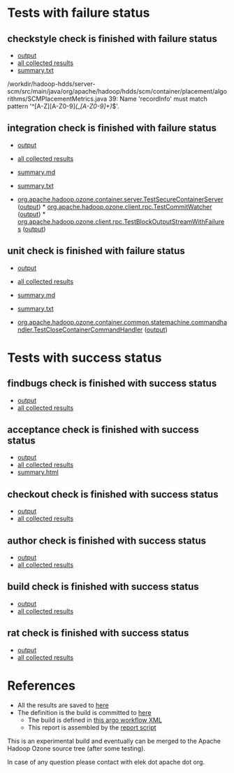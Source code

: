# Tests with failure status

## checkstyle check is finished with failure status

   * [output](https://raw.githubusercontent.com/elek/ozone-ci/master/pr/pr-hdds-1553-ns4jj/checkstyle/output.log)
   * [all collected results](https://github.com/elek/ozone-ci/tree/master/pr/pr-hdds-1553-ns4jj/checkstyle)
   * [summary.txt](https://github.com/elek/ozone-ci/tree/master/pr/pr-hdds-1553-ns4jj/checkstyle/summary.txt)

/workdir/hadoop-hdds/server-scm/src/main/java/org/apache/hadoop/hdds/scm/container/placement/algorithms/SCMPlacementMetrics.java
 39: Name &apos;recordInfo&apos; must match pattern &apos;^[A-Z][A-Z0-9]*(_[A-Z0-9]+)*$&apos;.

## integration check is finished with failure status

   * [output](https://raw.githubusercontent.com/elek/ozone-ci/master/pr/pr-hdds-1553-ns4jj/integration/output.log)
   * [all collected results](https://github.com/elek/ozone-ci/tree/master/pr/pr-hdds-1553-ns4jj/integration)
   * [summary.md](https://github.com/elek/ozone-ci/tree/master/pr/pr-hdds-1553-ns4jj/integration/summary.md)
   * [summary.txt](https://github.com/elek/ozone-ci/tree/master/pr/pr-hdds-1553-ns4jj/integration/summary.txt)

 * [org.apache.hadoop.ozone.container.server.TestSecureContainerServer](hadoop-ozone/integration-test/org.apache.hadoop.ozone.container.server.TestSecureContainerServer.txt) ([output](hadoop-ozone/integration-test/org.apache.hadoop.ozone.container.server.TestSecureContainerServer-output.txt/\n)) * [org.apache.hadoop.ozone.client.rpc.TestCommitWatcher](hadoop-ozone/integration-test/org.apache.hadoop.ozone.client.rpc.TestCommitWatcher.txt) ([output](hadoop-ozone/integration-test/org.apache.hadoop.ozone.client.rpc.TestCommitWatcher-output.txt/\n)) * [org.apache.hadoop.ozone.client.rpc.TestBlockOutputStreamWithFailures](hadoop-ozone/integration-test/org.apache.hadoop.ozone.client.rpc.TestBlockOutputStreamWithFailures.txt) ([output](hadoop-ozone/integration-test/org.apache.hadoop.ozone.client.rpc.TestBlockOutputStreamWithFailures-output.txt/\n))


## unit check is finished with failure status

   * [output](https://raw.githubusercontent.com/elek/ozone-ci/master/pr/pr-hdds-1553-ns4jj/unit/output.log)
   * [all collected results](https://github.com/elek/ozone-ci/tree/master/pr/pr-hdds-1553-ns4jj/unit)
   * [summary.md](https://github.com/elek/ozone-ci/tree/master/pr/pr-hdds-1553-ns4jj/unit/summary.md)
   * [summary.txt](https://github.com/elek/ozone-ci/tree/master/pr/pr-hdds-1553-ns4jj/unit/summary.txt)

 * [org.apache.hadoop.ozone.container.common.statemachine.commandhandler.TestCloseContainerCommandHandler](hadoop-hdds/container-service/org.apache.hadoop.ozone.container.common.statemachine.commandhandler.TestCloseContainerCommandHandler.txt) ([output](hadoop-hdds/container-service/org.apache.hadoop.ozone.container.common.statemachine.commandhandler.TestCloseContainerCommandHandler-output.txt/\n))



# Tests with success status

## findbugs check is finished with success status

   * [output](https://raw.githubusercontent.com/elek/ozone-ci/master/pr/pr-hdds-1553-ns4jj/findbugs/output.log)
   * [all collected results](https://github.com/elek/ozone-ci/tree/master/pr/pr-hdds-1553-ns4jj/findbugs)


## acceptance check is finished with success status

   * [output](https://raw.githubusercontent.com/elek/ozone-ci/master/pr/pr-hdds-1553-ns4jj/acceptance/output.log)
   * [all collected results](https://github.com/elek/ozone-ci/tree/master/pr/pr-hdds-1553-ns4jj/acceptance)
   * [summary.html](https://elek.github.io/ozone-ci/pr/pr-hdds-1553-ns4jj/acceptance/summary.html)


## checkout check is finished with success status

   * [output](https://raw.githubusercontent.com/elek/ozone-ci/master/pr/pr-hdds-1553-ns4jj/checkout/output.log)
   * [all collected results](https://github.com/elek/ozone-ci/tree/master/pr/pr-hdds-1553-ns4jj/checkout)


## author check is finished with success status

   * [output](https://raw.githubusercontent.com/elek/ozone-ci/master/pr/pr-hdds-1553-ns4jj/author/output.log)
   * [all collected results](https://github.com/elek/ozone-ci/tree/master/pr/pr-hdds-1553-ns4jj/author)


## build check is finished with success status

   * [output](https://raw.githubusercontent.com/elek/ozone-ci/master/pr/pr-hdds-1553-ns4jj/build/output.log)
   * [all collected results](https://github.com/elek/ozone-ci/tree/master/pr/pr-hdds-1553-ns4jj/build)


## rat check is finished with success status

   * [output](https://raw.githubusercontent.com/elek/ozone-ci/master/pr/pr-hdds-1553-ns4jj/rat/output.log)
   * [all collected results](https://github.com/elek/ozone-ci/tree/master/pr/pr-hdds-1553-ns4jj/rat)




# References

 * All the results are saved to [here](https://github.com/elek/ozone-ci/tree/master/pr/pr-hdds-1553-ns4jj/)
 * The definition is the build is committed to [here](https://github.com/elek/argo-ozone)
    * The build is defined in [this argo workflow XML](https://github.com/elek/argo-ozone/blob/master/ozone-build.yaml)
    * This report is assembled by the [report script](https://github.com/elek/argo-ozone/blob/master/scripts/report.sh)

This is an experimental build and eventually can be merged to the Apache Hadoop Ozone source tree (after some testing).

In case of any question please contact with elek dot apache dot org.
